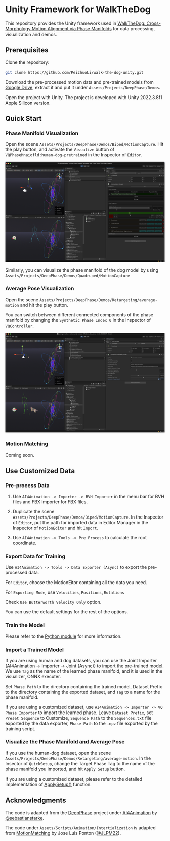 # Unity Framework for WalkTheDog

This repository provides the Unity framework used in [WalkTheDog: Cross-Morphology Motion Alignment via Phase Manifolds](https://peizhuoli.github.io/walkthedog/index.html) for data processing, visualization and demos. 

## Prerequisites

Clone the repository:

```bash
git clone https://github.com/PeizhuoLi/walk-the-dog-unity.git
```

Download the pre-processed motion data and pre-trained models from [Google Drive](https://drive.google.com/file/d/1wO-AE6dNyXvm-dHelNP6nn--yOy5mDGk/view?usp=sharing), extract it and put it under `Assets/Projects/DeepPhase/Demos`.

Open the project with Unity. The project is developed with Unity 2022.3.8f1 Apple Silicon version.


## Quick Start

### Phase Manifold Visualization

Open the scene `Assets/Projects/DeepPhase/Demos/Biped/MotionCapture`. Hit the play button, and activate the `Visualize` button of `VQPhaseMnaiofld:human-dog-pretrained` in the Inspector of `Editor`.

![Manifold Visualization of Human](Figures/manifold-visualization.png)

Similarly, you can visualize the phase manifold of the dog model by using `Assets/Projects/DeepPhase/Demos/Quadruped/MotionCapture`


### Average Pose Visualization

Open the scene `Assets/Projects/DeepPhase/Demos/Retargeting/average-motion` and hit the play button.

You can switch between different connected components of the phase manifold by changing the `Synthetic Phase Index 0` in the Inspector of `VQController`.


![Average pose](Figures/average-pose.png)


### Motion Matching

Coming soon.


## Use Customized Data

### Pre-process Data

1. Use `AI4Animation -> Importer -> BVH Importer` in the menu bar for BVH files and FBX Importer for FBX files.

2. Duplicate the scene `Assets/Projects/DeepPhase/Demos/Biped/MotionCapture`. In the Inspector of `Editor`, put the path for imported data in Editor Manager in the Inspector of `MotionEditor` and hit `Import`.

3. Use `AI4Animation -> Tools -> Pre Process` to calculate the root coordinate.

### Export Data for Training

Use `AI4Animation -> Tools -> Data Exporter (Async)` to export the pre-processed data.

For `Editor`, choose the MotionEitor containing all the data you need.

For `Exporting Mode`, use `Velocities,Positions,Rotations` 

Check `Use Butterworth Velocity Only` option.

You can use the default settings for the rest of the options.

### Train the Model

Please refer to the [Python module](https://github.com/PeizhuoLi/walk-the-dog) for more information.

### Import a Trained Model

If you are using human and dog datasets, you can use the Joint Importer (AI4Animation -> Importer -> Joint (Async)) to import the pre-trained model. We use `Tag` as the name of the learned phase manifold, and it is used in the visualizer, ONNX executer.

Set `Phase Path` to the directory containing the trained model, Dataset Prefix to the directory containing the exported dataset, and `Tag` to a name for the phase manifold.

If you are using a customized dataset, use `AI4Animation -> Importer -> VQ Phase Importer` to import the learned phase. Leave `Dataset Prefix`, set `Preset Sequence` to Customize, `Sequence Path` to the `Sequences.txt` file exported by the data exporter, `Phase Path` to the `.npz` file exported by the training script.

### Visualize the Phase Manifold and Average Pose

If you use the human-dog dataset, open the scene `Assets/Projects/DeepPhase/Demos/Retargeting/average-motion`. In the Insector of `QuickSetup`, change the Target Phase Tag to the name of the phase manifold you imported, and hit `Apply Setup` button.

If you are using a customized dataset, please refer to the detailed implementation of [ApplySetup()](https://github.com/PeizhuoLi/walk-the-dog-unity/blob/main/Assets/Projects/DeepPhase/Scripts/QuickSetup.cs#L294) function.


## Acknowledgments

The code is adapted from the [DeepPhase](https://github.com/sebastianstarke/AI4Animation/tree/master?tab=readme-ov-file#siggraph-2022deepphase-periodic-autoencoders-for-learning-motion-phase-manifoldssebastian-starkeian-masontaku-komuraacm-trans-graph-41-4-article-136) project under [AI4Animation](https://github.com/sebastianstarke/AI4Animation/tree/master/AI4Animation/SIGGRAPH_2022/Unity) by [@sebastianstarke](https://github.com/sebastianstarke).

The code under `Assets/Scripts/Animation/Intertialization` is adapted from [MotionMatching](https://github.com/JLPM22/MotionMatching) by Jose Luis Ponton ([@JLPM22](https://github.com/JLPM22)).